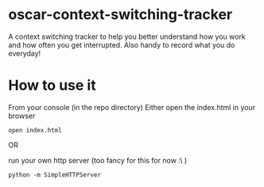 # oscar-context-switching-tracker
A context switching tracker to help you better understand how you work and how often you get interrupted. Also handy to record what you do everyday!

# How to use it
From your console (in the repo directory)
Either open the index.html in your browser 

```open index.html```

OR

run your own http server (too fancy for this for now :\ )

```python -m SimpleHTTPServer```
